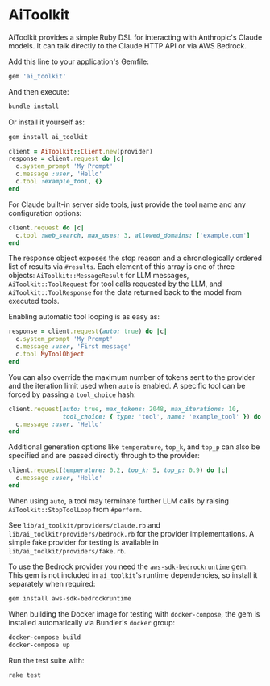 # AiToolkit

AiToolkit provides a simple Ruby DSL for interacting with Anthropic's Claude models. It can talk directly to the Claude HTTP API or via AWS Bedrock.

Add this line to your application's Gemfile:

```ruby
gem 'ai_toolkit'
```

And then execute:

```bash
bundle install
```

Or install it yourself as:

```bash
gem install ai_toolkit
```

```ruby
client = AiToolkit::Client.new(provider)
response = client.request do |c|
  c.system_prompt 'My Prompt'
  c.message :user, 'Hello'
  c.tool :example_tool, {}
end
```

For Claude built-in server side tools, just provide the tool name and any configuration options:

```ruby
client.request do |c|
  c.tool :web_search, max_uses: 3, allowed_domains: ['example.com']
end
```

The response object exposes the stop reason and a chronologically ordered list of
results via `#results`. Each element of this array is one of three objects:
`AiToolkit::MessageResult` for LLM messages, `AiToolkit::ToolRequest`
for tool calls requested by the LLM, and `AiToolkit::ToolResponse` for
the data returned back to the model from executed tools.

Enabling automatic tool looping is as easy as:

```ruby
response = client.request(auto: true) do |c|
  c.system_prompt 'My Prompt'
  c.message :user, 'First message'
  c.tool MyToolObject
end
```

You can also override the maximum number of tokens sent to the provider and the iteration limit used when `auto` is enabled. A specific tool can be forced by passing a `tool_choice` hash:

```ruby
client.request(auto: true, max_tokens: 2048, max_iterations: 10,
               tool_choice: { type: 'tool', name: 'example_tool' }) do |c|
  c.message :user, 'Hello'
end
```

Additional generation options like `temperature`, `top_k`, and `top_p` can also be specified and are passed directly through to the provider:

```ruby
client.request(temperature: 0.2, top_k: 5, top_p: 0.9) do |c|
  c.message :user, 'Hello'
end
```

When using `auto`, a tool may terminate further LLM calls by raising
`AiToolkit::StopToolLoop` from `#perform`.

See `lib/ai_toolkit/providers/claude.rb` and `lib/ai_toolkit/providers/bedrock.rb` for the provider implementations. A simple fake provider for testing is available in `lib/ai_toolkit/providers/fake.rb`.

To use the Bedrock provider you need the [`aws-sdk-bedrockruntime`](https://github.com/aws/aws-sdk-ruby) gem. This gem is not included in `ai_toolkit`'s runtime dependencies, so install it separately when required:

```bash
gem install aws-sdk-bedrockruntime
```

When building the Docker image for testing with `docker-compose`, the gem is installed automatically via Bundler's `docker` group:

```bash
docker-compose build
docker-compose up
```

Run the test suite with:

```
rake test
```
